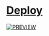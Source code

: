 # [Deploy](https://diplomatgmg.tech/)

[![PREVIEW](https://api.microlink.io/?url=https://diplomatgmg.tech&screenshot=true&meta=false&embed=screenshot.url)](https://diplomatgmg.tech/)
